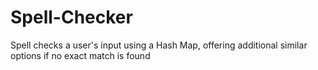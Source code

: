 # Spell-Checker
Spell checks a user's input using a Hash Map, offering additional similar options if no exact match is found
